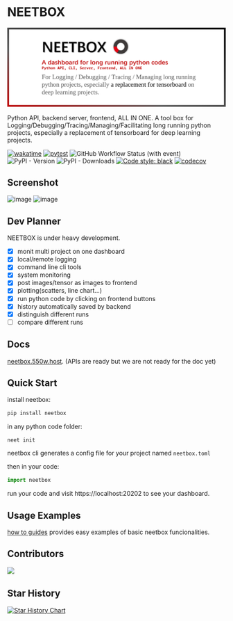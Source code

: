# NEETBOX

![](./docs/static/img/readme.png)

Python API, backend server, frontend, ALL IN ONE. A tool box for Logging/Debugging/Tracing/Managing/Facilitating long running python projects, especially a replacement of tensorboard for deep learning projects.

[![wakatime](https://wakatime.com/badge/user/b93a26b6-8ea1-44ef-99ed-bcb6e2c732f1/project/8f99904d-dbb1-49e4-814d-8d18bf1e6d1c.svg)](https://wakatime.com/badge/user/b93a26b6-8ea1-44ef-99ed-bcb6e2c732f1/project/8f99904d-dbb1-49e4-814d-8d18bf1e6d1c) [![pytest](https://github.com/visualDust/neetbox/actions/workflows/poetry-pytest.yml/badge.svg)](https://github.com/visualDust/neetbox/actions/workflows/poetry-pytest.yml) ![GitHub Workflow Status (with event)](https://img.shields.io/github/actions/workflow/status/visualdust/neetbox/build-and-publish-pypi.yml) ![PyPI - Version](https://img.shields.io/pypi/v/neetbox)
![PyPI - Downloads](https://img.shields.io/pypi/dw/neetbox) [![Code style: black](https://img.shields.io/badge/code%20style-black-000000.svg)](https://github.com/psf/black) [![codecov](https://codecov.io/gh/visualDust/neetbox/graph/badge.svg?token=WYWLQ4YKZJ)](https://codecov.io/gh/visualDust/neetbox)

## Screenshot

![image](https://github.com/visualDust/neetbox/assets/33346934/593df42b-13d4-4239-92ab-a7ca452c904a)
![image](https://github.com/visualDust/neetbox/assets/33346934/47df39c9-cda2-4dba-a9a2-7ef866c5c8ab)

## Dev Planner

NEETBOX is under heavy development.

- [x] monit multi project on one dashboard
- [x] local/remote logging
- [x] command line cli tools
- [x] system monitoring
- [x] post images/tensor as images to frontend
- [x] plotting(scatters, line chart...)
- [x] run python code by clicking on frontend buttons
- [x] history automatically saved by backend
- [x] distinguish different runs
- [ ] compare different runs

## Docs

[neetbox.550w.host](https://neetbox.550w.host). (APIs are ready but we are not ready for the doc yet)

## Quick Start

install neetbox:

```bash
pip install neetbox
```

in any python code folder:

```
neet init
```

neetbox cli generates a config file for your project named `neetbox.toml`

then in your code:

```python
import neetbox
```

run your code and visit https://localhost:20202 to see your dashboard.

## Usage Examples

[how to guides](todo) provides easy examples of basic neetbox funcionalities.

## Contributors

<a href = "https://github.com/visualDust/neetbox/graphs/contributors">
  <img src = "https://contrib.rocks/image?repo=VisualDust/neetbox"/>
</a>

## Star History

[![Star History Chart](https://api.star-history.com/svg?repos=visualDust/neetbox&type=Date)](https://star-history.com/#visualDust/neetbox&Date)
